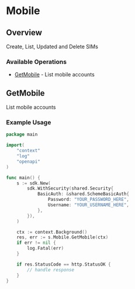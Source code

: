 # Mobile

## Overview

Create, List, Updated and Delete SIMs

### Available Operations

* [GetMobile](#getmobile) - List mobile accounts

## GetMobile

List mobile accounts

### Example Usage

```go
package main

import(
	"context"
	"log"
	"openapi"
)

func main() {
    s := sdk.New(
        sdk.WithSecurity(shared.Security{
            BasicAuth: &shared.SchemeBasicAuth{
                Password: "YOUR_PASSWORD_HERE",
                Username: "YOUR_USERNAME_HERE",
            },
        }),
    )

    ctx := context.Background()
    res, err := s.Mobile.GetMobile(ctx)
    if err != nil {
        log.Fatal(err)
    }

    if res.StatusCode == http.StatusOK {
        // handle response
    }
}
```
